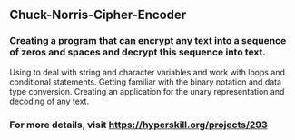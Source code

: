 ## Chuck-Norris-Cipher-Encoder
### Creating a program that can encrypt any text into a sequence of zeros and spaces and decrypt this sequence into text. 
Using to deal with string and character variables and work with loops and conditional statements. Getting familiar with the binary notation and data type conversion. 
Creating an application for the unary representation and decoding of any text.
### For more details, visit https://hyperskill.org/projects/293
